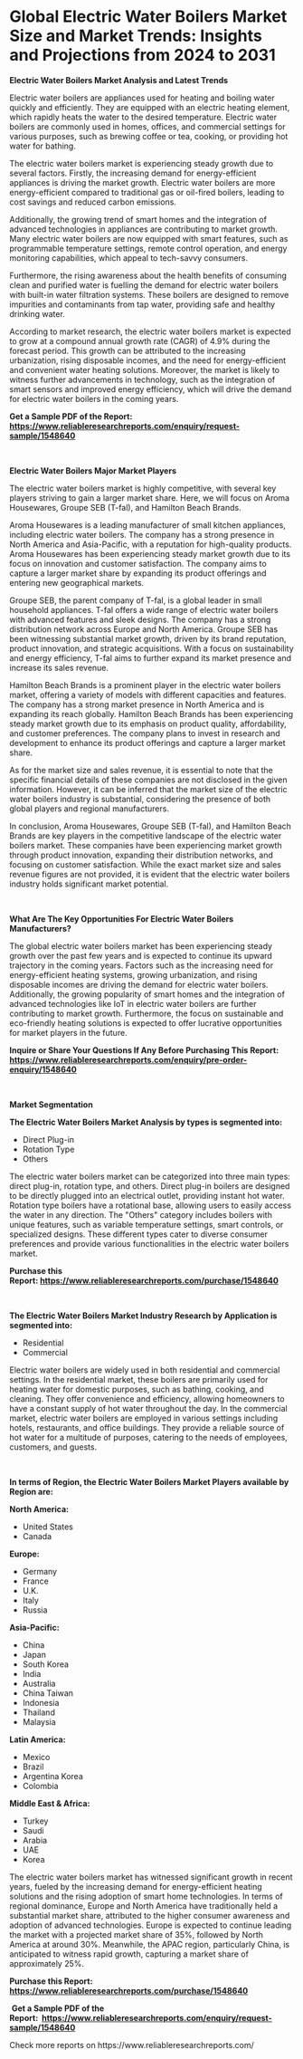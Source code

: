 <p><h1>Global Electric Water Boilers Market Size and Market Trends: Insights and Projections from 2024 to 2031</h1></p><p><strong>Electric Water Boilers Market Analysis and Latest Trends</strong></p>
<p><p>Electric water boilers are appliances used for heating and boiling water quickly and efficiently. They are equipped with an electric heating element, which rapidly heats the water to the desired temperature. Electric water boilers are commonly used in homes, offices, and commercial settings for various purposes, such as brewing coffee or tea, cooking, or providing hot water for bathing.</p><p>The electric water boilers market is experiencing steady growth due to several factors. Firstly, the increasing demand for energy-efficient appliances is driving the market growth. Electric water boilers are more energy-efficient compared to traditional gas or oil-fired boilers, leading to cost savings and reduced carbon emissions.</p><p>Additionally, the growing trend of smart homes and the integration of advanced technologies in appliances are contributing to market growth. Many electric water boilers are now equipped with smart features, such as programmable temperature settings, remote control operation, and energy monitoring capabilities, which appeal to tech-savvy consumers.</p><p>Furthermore, the rising awareness about the health benefits of consuming clean and purified water is fuelling the demand for electric water boilers with built-in water filtration systems. These boilers are designed to remove impurities and contaminants from tap water, providing safe and healthy drinking water.</p><p>According to market research, the electric water boilers market is expected to grow at a compound annual growth rate (CAGR) of 4.9% during the forecast period. This growth can be attributed to the increasing urbanization, rising disposable incomes, and the need for energy-efficient and convenient water heating solutions. Moreover, the market is likely to witness further advancements in technology, such as the integration of smart sensors and improved energy efficiency, which will drive the demand for electric water boilers in the coming years.</p></p>
<p><strong>Get a Sample PDF of the Report:&nbsp; <a href="https://www.reliableresearchreports.com/enquiry/request-sample/1548640">https://www.reliableresearchreports.com/enquiry/request-sample/1548640</a></strong></p>
<p>&nbsp;</p>
<p><strong>Electric Water Boilers Major Market Players</strong></p>
<p><p>The electric water boilers market is highly competitive, with several key players striving to gain a larger market share. Here, we will focus on Aroma Housewares, Groupe SEB (T-fal), and Hamilton Beach Brands. </p><p>Aroma Housewares is a leading manufacturer of small kitchen appliances, including electric water boilers. The company has a strong presence in North America and Asia-Pacific, with a reputation for high-quality products. Aroma Housewares has been experiencing steady market growth due to its focus on innovation and customer satisfaction. The company aims to capture a larger market share by expanding its product offerings and entering new geographical markets. </p><p>Groupe SEB, the parent company of T-fal, is a global leader in small household appliances. T-fal offers a wide range of electric water boilers with advanced features and sleek designs. The company has a strong distribution network across Europe and North America. Groupe SEB has been witnessing substantial market growth, driven by its brand reputation, product innovation, and strategic acquisitions. With a focus on sustainability and energy efficiency, T-fal aims to further expand its market presence and increase its sales revenue.</p><p>Hamilton Beach Brands is a prominent player in the electric water boilers market, offering a variety of models with different capacities and features. The company has a strong market presence in North America and is expanding its reach globally. Hamilton Beach Brands has been experiencing steady market growth due to its emphasis on product quality, affordability, and customer preferences. The company plans to invest in research and development to enhance its product offerings and capture a larger market share.</p><p>As for the market size and sales revenue, it is essential to note that the specific financial details of these companies are not disclosed in the given information. However, it can be inferred that the market size of the electric water boilers industry is substantial, considering the presence of both global players and regional manufacturers.</p><p>In conclusion, Aroma Housewares, Groupe SEB (T-fal), and Hamilton Beach Brands are key players in the competitive landscape of the electric water boilers market. These companies have been experiencing market growth through product innovation, expanding their distribution networks, and focusing on customer satisfaction. While the exact market size and sales revenue figures are not provided, it is evident that the electric water boilers industry holds significant market potential.</p></p>
<p>&nbsp;</p>
<p><strong>What Are The Key Opportunities For Electric Water Boilers Manufacturers?</strong></p>
<p><p>The global electric water boilers market has been experiencing steady growth over the past few years and is expected to continue its upward trajectory in the coming years. Factors such as the increasing need for energy-efficient heating systems, growing urbanization, and rising disposable incomes are driving the demand for electric water boilers. Additionally, the growing popularity of smart homes and the integration of advanced technologies like IoT in electric water boilers are further contributing to market growth. Furthermore, the focus on sustainable and eco-friendly heating solutions is expected to offer lucrative opportunities for market players in the future.</p></p>
<p><strong>Inquire or Share Your Questions If Any Before Purchasing This Report: <a href="https://www.reliableresearchreports.com/enquiry/pre-order-enquiry/1548640">https://www.reliableresearchreports.com/enquiry/pre-order-enquiry/1548640</a></strong></p>
<p>&nbsp;</p>
<p><strong>Market Segmentation</strong></p>
<p><strong>The Electric Water Boilers Market Analysis by types is segmented into:</strong></p>
<p><ul><li>Direct Plug-in</li><li>Rotation Type</li><li>Others</li></ul></p>
<p><p>The electric water boilers market can be categorized into three main types: direct plug-in, rotation type, and others. Direct plug-in boilers are designed to be directly plugged into an electrical outlet, providing instant hot water. Rotation type boilers have a rotational base, allowing users to easily access the water in any direction. The "Others" category includes boilers with unique features, such as variable temperature settings, smart controls, or specialized designs. These different types cater to diverse consumer preferences and provide various functionalities in the electric water boilers market.</p></p>
<p><strong>Purchase this Report:&nbsp;<a href="https://www.reliableresearchreports.com/purchase/1548640">https://www.reliableresearchreports.com/purchase/1548640</a></strong></p>
<p>&nbsp;</p>
<p><strong>The Electric Water Boilers Market Industry Research by Application is segmented into:</strong></p>
<p><ul><li>Residential</li><li>Commercial</li></ul></p>
<p><p>Electric water boilers are widely used in both residential and commercial settings. In the residential market, these boilers are primarily used for heating water for domestic purposes, such as bathing, cooking, and cleaning. They offer convenience and efficiency, allowing homeowners to have a constant supply of hot water throughout the day. In the commercial market, electric water boilers are employed in various settings including hotels, restaurants, and office buildings. They provide a reliable source of hot water for a multitude of purposes, catering to the needs of employees, customers, and guests.</p></p>
<p>&nbsp;</p>
<p><strong>In terms of Region, the Electric Water Boilers Market Players available by Region are:</strong></p>
<p>
    <p> <strong> North America: </strong>
        <ul>
            <li>United States</li>
            <li>Canada</li>
        </ul>
        </p> 
    <p> <strong> Europe: </strong>
        <ul>
            <li>Germany</li>
            <li>France</li>
            <li>U.K.</li>
            <li>Italy</li>
            <li>Russia</li>
        </ul>
        </p> 
    <p> <strong> Asia-Pacific: </strong>
        <ul>
            <li>China</li>
            <li>Japan</li>
            <li>South Korea</li>
            <li>India</li>
            <li>Australia</li>
            <li>China Taiwan</li>
            <li>Indonesia</li>
            <li>Thailand</li>
            <li>Malaysia</li>
        </ul>
        </p> 
    <p> <strong> Latin America: </strong>
        <ul>
            <li>Mexico</li>
            <li>Brazil</li>
            <li>Argentina Korea</li>
            <li>Colombia</li>
        </ul>
        </p> 
    <p> <strong> Middle East & Africa: </strong>
        <ul>
            <li>Turkey</li>
            <li>Saudi</li>
            <li>Arabia</li>
            <li>UAE</li>
            <li>Korea</li>
        </ul>
    </p>
    </p>
<p><p>The electric water boilers market has witnessed significant growth in recent years, fueled by the increasing demand for energy-efficient heating solutions and the rising adoption of smart home technologies. In terms of regional dominance, Europe and North America have traditionally held a substantial market share, attributed to the higher consumer awareness and adoption of advanced technologies. Europe is expected to continue leading the market with a projected market share of 35%, followed by North America at around 30%. Meanwhile, the APAC region, particularly China, is anticipated to witness rapid growth, capturing a market share of approximately 25%.</p></p>
<p><strong>Purchase this Report: <a href="https://www.reliableresearchreports.com/purchase/1548640">https://www.reliableresearchreports.com/purchase/1548640</a></strong></p>
<p>&nbsp;<strong>Get a Sample PDF of the Report:&nbsp;&nbsp;<a href="https://www.reliableresearchreports.com/enquiry/request-sample/1548640">https://www.reliableresearchreports.com/enquiry/request-sample/1548640</a></strong></p>
<p><strong></strong></p>
<p>Check more reports on https://www.reliableresearchreports.com/</p>